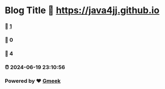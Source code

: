 # Blog Title :link: https://java4jj.github.io 
### :page_facing_up: [1](https://java4jj.github.io/tag.html) 
### :speech_balloon: 0 
### :hibiscus: 4 
### :alarm_clock: 2024-06-19 23:10:56 
### Powered by :heart: [Gmeek](https://github.com/Meekdai/Gmeek)
